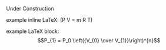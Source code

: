Under Construction

example inline LaTeX: \(P V = m R T\)

example LaTeX block:
$$P_{1} = P_0 \left({V_{0} \over V_{1}}\right)^{n}$$
